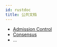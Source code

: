 ```yaml
---
id: rustdoc
title: 公共文档
---
```


* [Admission Control](${baseUrl}rustdoc/admission_control/)
* [Consensus](${baseUrl}rustdoc/consensus/)
* ...
